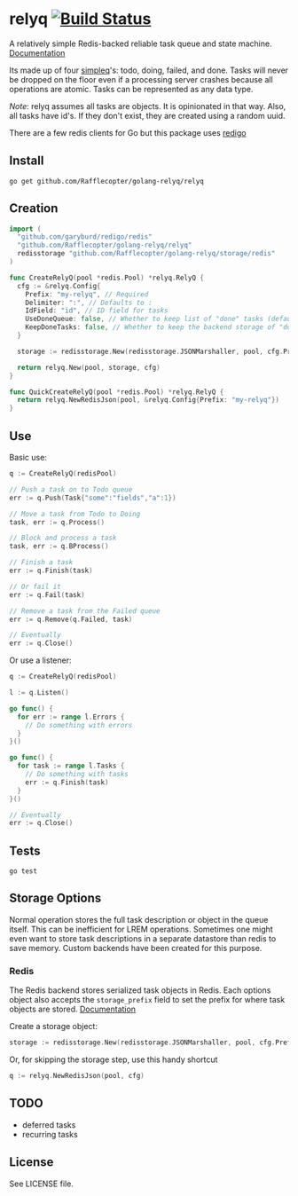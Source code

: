 # relyq [![Build Status][1]][2]

A relatively simple Redis-backed reliable task queue and state machine. [Documentation](http://godoc.org/github.com/Rafflecopter/golang-relyq/relyq)

Its made up of four [simpleq](https://github.com/Rafflecopter/golang-simpleq)'s: todo, doing, failed, and done. Tasks will never be dropped on the floor even if a processing server crashes because all operations are atomic. Tasks can be represented as any data type.

_Note_: relyq assumes all tasks are objects. It is opinionated in that way. Also, all tasks have id's. If they don't exist, they are created using a random uuid.

There are a few redis clients for Go but this package uses [redigo](https://github.com/garyburd/redigo)

## Install

```
go get github.com/Rafflecopter/golang-relyq/relyq
```

## Creation

```go
import (
  "github.com/garyburd/redigo/redis"
  "github.com/Rafflecopter/golang-relyq/relyq"
  redisstorage "github.com/Rafflecopter/golang-relyq/storage/redis"
)

func CreateRelyQ(pool *redis.Pool) *relyq.RelyQ {
  cfg := &relyq.Config{
    Prefix: "my-relyq", // Required
    Delimiter: ":", // Defaults to :
    IdField: "id", // ID field for tasks
    UseDoneQueue: false, // Whether to keep list of "done" tasks (default false)
    KeepDoneTasks: false, // Whether to keep the backend storage of "done" tasks (default false)
  }

  storage := redisstorage.New(redisstorage.JSONMarshaller, pool, cfg.Prefix, cfg.Delimiter)

  return relyq.New(pool, storage, cfg)
}

func QuickCreateRelyQ(pool *redis.Pool) *relyq.RelyQ {
  return relyq.NewRedisJson(pool, &relyq.Config{Prefix: "my-relyq"})
}
```

## Use

Basic use:

```go
q := CreateRelyQ(redisPool)

// Push a task on to Todo queue
err := q.Push(Task{"some":"fields","a":1})

// Move a task from Todo to Doing
task, err := q.Process()

// Block and process a task
task, err := q.BProcess()

// Finish a task
err := q.Finish(task)

// Or fail it
err := q.Fail(task)

// Remove a task from the Failed queue
err := q.Remove(q.Failed, task)

// Eventually
err := q.Close()
```

Or use a listener:

```go
q := CreateRelyQ(redisPool)

l := q.Listen()

go func() {
  for err := range l.Errors {
    // Do something with errors
  }
}()

go func() {
  for task := range l.Tasks {
    // Do something with tasks
    err := q.Finish(task)
  }
}()

// Eventually
err := q.Close()
```

## Tests

```
go test
```

## Storage Options

Normal operation stores the full task description or object in the queue itself. This can be inefficient for LREM operations. Sometimes one might even want to store task descriptions in a separate datastore than redis to save memory. Custom backends have been created for this purpose.

### Redis

The Redis backend stores serialized task objects in Redis. Each options object also accepts the `storage_prefix` field to set the prefix for where task objects are stored. [Documentation](http://godoc.org/github.com/Rafflecopter/golang-relyq/storage/redis)

Create a storage object:

```go
storage := redisstorage.New(redisstorage.JSONMarshaller, pool, cfg.Prefix, cfg.Delimiter)
```

Or, for skipping the storage step, use this handy shortcut
```go
q := relyq.NewRedisJson(pool, cfg)
```

## TODO

- deferred tasks
- recurring tasks

## License

See LICENSE file.

[1]: https://travis-ci.org/Rafflecopter/golang-relyq.png?branch=master
[2]: http://travis-ci.org/Rafflecopter/golang-relyq